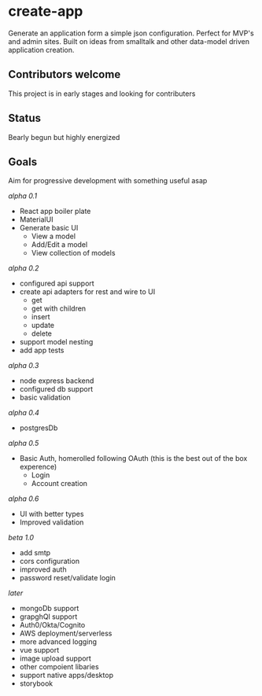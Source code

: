 # create-app

Generate an application form a simple json configuration. Perfect for MVP's and admin sites. Built on ideas from smalltalk and other data-model driven application creation.

## Contributors welcome
This project is in early stages and looking for contributers

## Status
Bearly begun but highly energized

## Goals

Aim for progressive development with something useful asap 

*alpha 0.1*

- React app boiler plate
- MaterialUI
- Generate basic UI
  - View a model
  - Add/Edit a model
  - View collection of models

*alpha 0.2*
- configured api support
- create api adapters for rest and wire to UI
  - get
  - get with children
  - insert
  - update
  - delete  
- support model nesting
- add app tests

*alpha 0.3*
- node express backend
- configured db support
- basic validation

*alpha 0.4*
- postgresDb

*alpha 0.5*
- Basic Auth, homerolled following OAuth (this is the best out of the box experence)
  - Login
  - Account creation

*alpha 0.6*
- UI with better types
- Improved validation

*beta 1.0*
- add smtp
- cors configuration
- improved auth
- password reset/validate login

*later*
- mongoDb support
- grapghQl support
- Auth0/Okta/Cognito
- AWS deployment/serverless
- more advanced logging
- vue support
- image upload support
- other compoient libaries
- support native apps/desktop
- storybook